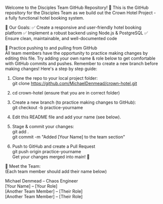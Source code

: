 Welcome to the Disciples Team GitHub Repository! 🚀
This is the GitHub repository for the Disciples Team as we build out the Crown Hotel Project - a fully functional hotel booking system.

📌 Our Goals:
✅ Create a responsive and user-friendly hotel booking platform
✅ Implement a robust backend using Node.js & PostgreSQL
✅ Ensure clean, maintainable, and well-documented code

🎯 Practice pushing to and pulling from GitHub   
All team members have the opportunity to practice making changes by editing this file.
Try adding your own name & role below to get comfortable with GitHub commits and pushes.
Remember to create a new branch before making changes! Here's a step by step guide:

1. Clone the repo to your local project folder:  
git clone https://github.com/MichaelDenmead/crown-hotel.git  

2. cd crown-hotel (ensure that you are in correct folder)  

3. Create a new branch (to practice making changes to GitHub):  
git checkout -b practice-yourname  

4. Edit this README file and add your name (see below).  

5. Stage & commit your changes:  
git add .  
git commit -m "Added [Your Name] to the team section"  

6. Push to GitHub and create a Pull Request  
git push origin practice-yourname  
Get your changes merged into main! 🎉  

👥 Meet the Team:  
(Each team member should add their name below)  

Michael Denmead – Chaos Engineer  
[Your Name] – [Your Role]  
[Another Team Member] – [Their Role]  
[Another Team Member] – [Their Role]  